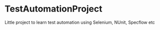 # TestAutomationProject
Little project to learn test automation using Selenium, NUnit, Specflow etc
